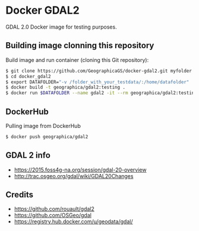 # Docker GDAL2

GDAL 2.0 Docker image for testing purposes.

## Building image clonning this repository
Build image and run container (cloning this Git repository):

```bash
$ git clone https://github.com/GeographicaGS/docker-gdal2.git myfolder
$ cd docker_gdal2
$ export DATAFOLDER="-v /folder_with_your_testdata/:/home/datafolder"
$ docker build -t geographica/gdal2:testing .
$ docker run $DATAFOLDER --name gdal2 -it --rm geographica/gdal2:testing /bin/bash
```

## DockerHub
Pulling image from DockerHub

```bash
$ docker push geographica/gdal2
```

## GDAL 2 info
- https://2015.foss4g-na.org/session/gdal-20-overview
- http://trac.osgeo.org/gdal/wiki/GDAL20Changes

## Credits
- https://github.com/rouault/gdal2
- https://github.com/OSGeo/gdal
- https://registry.hub.docker.com/u/geodata/gdal/
